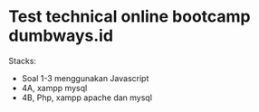 # Test technical online bootcamp dumbways.id

Stacks:
- Soal 1-3 menggunakan Javascript
- 4A, xampp mysql
- 4B, Php, xampp apache dan mysql

